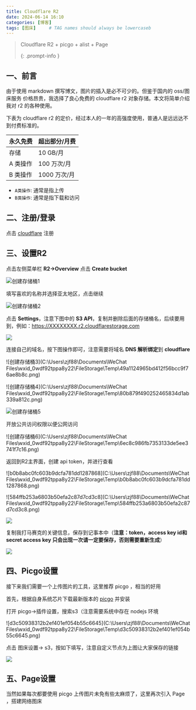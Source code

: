 ```yaml
---
title: Cloudflare R2
date: 2024-06-14 16:10
categories: [博客]
tags: [图床]     # TAG names should always be lowercaseb
---
```


> Cloudflare R2 + picgo + alist + Page
>
> {: .prompt-info }

## 一、前言

由于使用 markdown 撰写博文，图片的插入是必不可少的。但鉴于国内的 oss/图床服务 价格昂贵，我选择了良心免费的 cloudflare r2 对象存储。本文将简单介绍我对 r2 的各种使用。  

下表为 cloudflare r2 的定价，经过本人的一年的高强度使用，普通人是远远达不到付费标准的。

| 永久免费 | 超出部分/月费 |
| -------- | ------------- |
| 存储     | 10 GB/月      |
| A 类操作 | 100 万次/月   |
| B 类操作 | 1000 万次/月  |

- `A类操作`: 通常是指上传
- `B类操作`: 通常是指下载和访问

## 二、注册/登录

点击 [cloudflare](https://dash.cloudflare.com/) 注册

## 三、设置R2

点击左侧菜单栏 **R2->Overview** 点击 **Create bucket**  

![创建存储桶1](https://img.k3e1.com/2024/06/51dbaad61a3a88fa1c18ebfe26d60446.png)

填写喜欢的名称并选择亚太地区，点击继续

![创建存储桶2](https://img.k3e1.com/2024/06/caccbf2a4fbec0992d427880e71d86b0.png)  

点击 **Settings**，注意下图中的 **S3 API**，复制并删除后面的存储桶名，后续要用到，例如：https://XXXXXXXX.r2.cloudflarestorage.com

![](https://img.k3e1.com/2024/06/688999eb435dfba4c713164ff96c7750.png)

连接自己的域名，按下图操作即可，注意需要将域名 **DNS 解析绑定**到 **cloudflare**

![创建存储桶3](C:\Users\zjf88\Documents\WeChat Files\wxid_0wdf92tppa8y22\FileStorage\Temp\49a1124965bd412f56bcc9f76ae8b8c.png)  

![创建存储桶4](C:\Users\zjf88\Documents\WeChat Files\wxid_0wdf92tppa8y22\FileStorage\Temp\80b879f490252465834d1ab339a812c.png)  

![创建存储桶5](https://img.k3e1.com/2024/06/2b533377c2ce0e88cd51ab48c8ac710f.png)  

开放公共访问权限以便公网访问

![创建存储桶6](C:\Users\zjf88\Documents\WeChat Files\wxid_0wdf92tppa8y22\FileStorage\Temp\6ec8c986fb7353133de5ee3741f7c16.png)  

返回到R2主界面，创建 api token，并进行查看

![b0b8abc0fc603b9dcfa781dd1287868](C:\Users\zjf88\Documents\WeChat Files\wxid_0wdf92tppa8y22\FileStorage\Temp\b0b8abc0fc603b9dcfa781dd1287868.png)  

![584ffb253a6803b50efa2c87d7cd3c8](C:\Users\zjf88\Documents\WeChat Files\wxid_0wdf92tppa8y22\FileStorage\Temp\584ffb253a6803b50efa2c87d7cd3c8.png)  

![](https://img.k3e1.com/2024/06/eab5f5d997252f03441db7c4f883750f.png)

复制我打马赛克的关键信息，保存到记事本中（**注意：token，access key id和secret access key 只会出现一次请一定要保存，否则需要重新生成**）

![](https://img.k3e1.com/2024/06/e238544a85e2ac96db5940d96b0c7fea.png)

## 四、Picgo设置

接下来我们需要一个上传图片的工具，这里推荐 picgo ，相当的好用  

首先，根据自身系统芯片下载最新版本的 [picgo](https://github.com/Molunerfinn/PicGo/releases/)  并安装  

打开 picgo->插件设置，搜索s3（注意需要系统中存在 nodejs 环境  

![d3c50938312b2ef401ef054b55c6645](C:\Users\zjf88\Documents\WeChat Files\wxid_0wdf92tppa8y22\FileStorage\Temp\d3c50938312b2ef401ef054b55c6645.png)

点击 图床设置-> s3，按如下填写，注意自定义节点为上图让大家保存的链接

![](https://img.k3e1.com/2024/06/79abc37a5a1f87f0d892e002ea0a886f.png)

## 五、Page设置

当然如果每次都要使用 picgo 上传图片未免有些太麻烦了，这里再次引入 Page ，搭建网络图床

